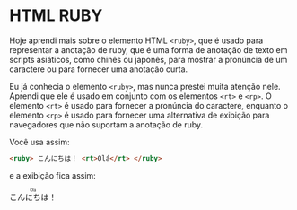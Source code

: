 # HTML RUBY

Hoje aprendi mais sobre o elemento HTML `<ruby>`, que é usado para representar a anotação de ruby, que é uma forma de anotação de texto em scripts asiáticos, como chinês ou japonês, para mostrar a pronúncia de um caractere ou para fornecer uma anotação curta.

Eu já conhecia o elemento `<ruby>`, mas nunca prestei muita atenção nele. Aprendi que ele é usado em conjunto com os elementos `<rt>` e `<rp>`. O elemento `<rt>` é usado para fornecer a pronúncia do caractere, enquanto o elemento `<rp>` é usado para fornecer uma alternativa de exibição para navegadores que não suportam a anotação de ruby.

Você usa assim:

```html
<ruby> こんにちは！ <rt>Olá</rt> </ruby>
```

e a exibição fica assim:

<ruby>  
  こんにちは！ <rt>Olá</rt>
</ruby>
